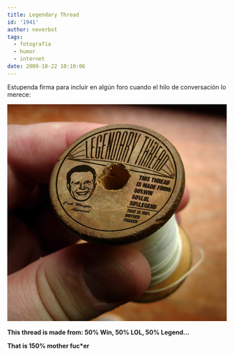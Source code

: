 ```yaml
---
title: Legendary Thread
id: '1941'
author: neverbot
tags:
  - fotografía
  - humor
  - internet
date: 2009-10-22 10:10:06
---
```


Estupenda firma para incluir en algún foro cuando el hilo de conversación lo merece:

![legendary thread](./legendary-thread/legendary-thread.jpg "legendary thread")

**This thread is made from: 50% Win, 50% LOL, 50% Legend...**

**That is 150% mother fuc\*er**